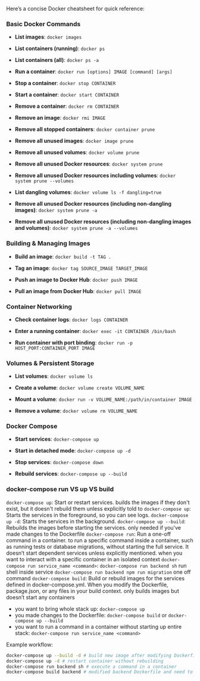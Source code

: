 Here’s a concise Docker cheatsheet for quick reference:

### **Basic Docker Commands**
- **List images**:
  `docker images`

- **List containers (running)**:
  `docker ps`

- **List containers (all)**:
  `docker ps -a`

- **Run a container**:
  `docker run [options] IMAGE [command] [args]`

- **Stop a container**:
  `docker stop CONTAINER`

- **Start a container**:
  `docker start CONTAINER`

- **Remove a container**:
  `docker rm CONTAINER`

- **Remove an image**:
  `docker rmi IMAGE`

- **Remove all stopped containers**:
  `docker container prune`

- **Remove all unused images**:
  `docker image prune`

- **Remove all unused volumes**:
  `docker volume prune`

- **Remove all unused Docker resources**:
  `docker system prune`

- **Remove all unused Docker resources including volumes**:
  `docker system prune --volumes`

- **List dangling volumes**:
  `docker volume ls -f dangling=true`

- **Remove all unused Docker resources (including non-dangling images)**:
  `docker system prune -a`

- **Remove all unused Docker resources (including non-dangling images and volumes)**:
  `docker system prune -a --volumes`

### **Building & Managing Images**
- **Build an image**:
  `docker build -t TAG .`

- **Tag an image**:
  `docker tag SOURCE_IMAGE TARGET_IMAGE`

- **Push an image to Docker Hub**:
  `docker push IMAGE`

- **Pull an image from Docker Hub**:
  `docker pull IMAGE`

### **Container Networking**
- **Check container logs**:
  `docker logs CONTAINER`

- **Enter a running container**:
  `docker exec -it CONTAINER /bin/bash`

- **Run container with port binding**:
  `docker run -p HOST_PORT:CONTAINER_PORT IMAGE`

### **Volumes & Persistent Storage**
- **List volumes**:
  `docker volume ls`

- **Create a volume**:
  `docker volume create VOLUME_NAME`

- **Mount a volume**:
  `docker run -v VOLUME_NAME:/path/in/container IMAGE`

- **Remove a volume**:
  `docker volume rm VOLUME_NAME`

### **Docker Compose**
- **Start services**:
  `docker-compose up`

- **Start in detached mode**:
  `docker-compose up -d`

- **Stop services**:
  `docker-compose down`

- **Rebuild services**:
  `docker-compose up --build`


### docker-compose run VS up VS build

`docker-compose up`: Start or restart services. builds the images if they don't exist, but it doesn't rebuild them unless explicitly told to
  `docker-compose up`: Starts the services in the foreground, so you can see logs.
  `docker-compose up -d`: Starts the services in the background.
  `docker-compose up --build`: Rebuilds the images before starting the services. only needed if you've made changes to the Dockerfile
`docker-compose run`: Run a one-off command in a container. to run a specific command inside a container, such as running tests or database migrations, without starting the full service. It doesn’t start dependent services unless explicitly mentioned. when you want to interact with a specific container in an isolated context
  `docker-compose run service_name <command>`:
    `docker-compose run backend sh` run shell inside service
    `docker-compose run backend npm run migration` one off command
`docker-compose build`: Build or rebuild images for the services defined in docker-compose.yml. When you modify the Dockerfile, package.json, or any files in your build context. only builds images but doesn’t start any containers

- you want to bring whole stack up: `docker-compose up`
- you made changes to the Dockerfile: `docker-compose build` or `docker-compose up --build`
- you want to run a command in a container without starting up entire stack: `docker-compose run service_name <command>`

Example workflow:

```bash
docker-compose up --build -d # build new image after modifying Dockerfile
docker-compose up -d # restart container without rebuilding
docker-compose run backend sh # execute a command in a container
docker-compose build backend # modified backend Dockerfile and need to rebuild image
```